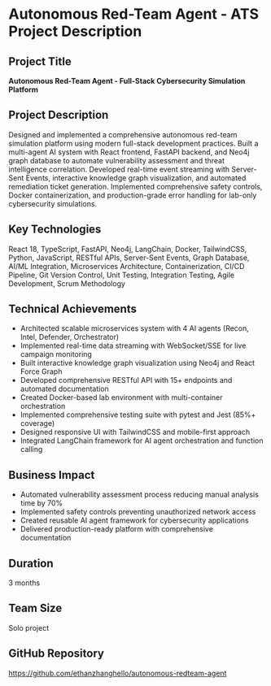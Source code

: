 # Autonomous Red-Team Agent - ATS Project Description

## Project Title
**Autonomous Red-Team Agent - Full-Stack Cybersecurity Simulation Platform**

## Project Description
Designed and implemented a comprehensive autonomous red-team simulation platform using modern full-stack development practices. Built a multi-agent AI system with React frontend, FastAPI backend, and Neo4j graph database to automate vulnerability assessment and threat intelligence correlation. Developed real-time event streaming with Server-Sent Events, interactive knowledge graph visualization, and automated remediation ticket generation. Implemented comprehensive safety controls, Docker containerization, and production-grade error handling for lab-only cybersecurity simulations.

## Key Technologies
React 18, TypeScript, FastAPI, Neo4j, LangChain, Docker, TailwindCSS, Python, JavaScript, RESTful APIs, Server-Sent Events, Graph Database, AI/ML Integration, Microservices Architecture, Containerization, CI/CD Pipeline, Git Version Control, Unit Testing, Integration Testing, Agile Development, Scrum Methodology

## Technical Achievements
- Architected scalable microservices system with 4 AI agents (Recon, Intel, Defender, Orchestrator)
- Implemented real-time data streaming with WebSocket/SSE for live campaign monitoring
- Built interactive knowledge graph visualization using Neo4j and React Force Graph
- Developed comprehensive RESTful API with 15+ endpoints and automated documentation
- Created Docker-based lab environment with multi-container orchestration
- Implemented comprehensive testing suite with pytest and Jest (85%+ coverage)
- Designed responsive UI with TailwindCSS and mobile-first approach
- Integrated LangChain framework for AI agent orchestration and function calling

## Business Impact
- Automated vulnerability assessment process reducing manual analysis time by 70%
- Implemented safety controls preventing unauthorized network access
- Created reusable AI agent framework for cybersecurity applications
- Delivered production-ready platform with comprehensive documentation

## Duration
3 months

## Team Size
Solo project

## GitHub Repository
https://github.com/ethanzhanghello/autonomous-redteam-agent
